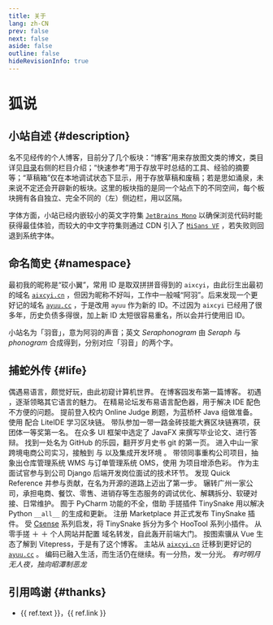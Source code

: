 ```yaml
---
title: 关于
lang: zh-CN
prev: false
next: false
aside: false
outline: false
hideRevisionInfo: true
---
```


# 狐说 <Icon class="logo" height="40" icon="fluent-emoji:fox" />

## 小站自述 {#description}

<p class="paragraph">
    名不见经传的个人博客，目前分了几个板块：“博客”用来存放图文类的博文，类目详见<a href="/posts">目录</a>右侧的栏目介绍；“快速参考”用于存放平时总结的工具、经验的摘要等；“草稿箱”仅在本地调试状态下显示，用于存放草稿和废稿；若是思如涌泉，未来说不定还会开辟新的板块。这里的板块指的是同一个站点下的不同空间，每个板块拥有各自独立、完全不同的（左）侧边栏，用以区隔。
</p>
<p class="paragraph">
    字体方面，小站已经内嵌较小的英文字符集
    <a href="https://www.jetbrains.com/lp/mono/" target="_blank"><code>JetBrains Mono</code></a>
    以确保浏览代码时能获得最佳体验，而较大的中文字符集则通过 CDN 引入了
    <a href="https://hyperos.mi.com/font/zh/" target="_blank"><code>MiSans VF</code></a>
    ，若失败则回退到系统字体。
</p>

## 命名简史 {#namespace}

<p class="paragraph">
    最初我的昵称是“砹小翼”，常用 ID 是取双拼拼音得到的 <code>aixcyi</code>，由此衍生出最初的域名
    <a href="https://aixcyi.cn/" target="_blank"><code>aixcyi.cn</code></a>
    ，但因为昵称不好叫，工作中一般喊“阿羽”。后来发现一个更好记的域名
    <a href="https://ayuu.cc/" target="_blank"><code>ayuu.cc</code></a>
    ，于是改用 <code>ayuu</code> 作为新的 ID。不过因为 <code>aixcyi</code>
    已经用了很多年，历史负债多得很，加上新 ID 太短很容易重名，所以会并行使用旧 ID。
</p>
<p class="paragraph">
    小站名为「羽音」，意为阿羽的声音；英文 <i>Seraphonogram</i> 由 <i>Seraph</i> 与 <i>phonogram</i>
    合成得到，分别对应「羽音」的两个字。
</p>

## 捕蛇外传 {#life}

<el-timeline>
    <el-timeline-item color="#A349A4" timestamp="2012 年，暑假">
        偶遇易语言，颇觉好玩，由此初窥计算机世界。
    </el-timeline-item>
    <el-timeline-item color="#A349A4" timestamp="2016 年 8 月">
        在博客园发布第一篇博客。
    </el-timeline-item>
    <el-timeline-item color="#A349A4" timestamp="2018 年 10 月">
        初遇
        <Icon class="logo" height="24" icon="logos:python"/>
        ，逐渐领略其它语言的魅力。
    </el-timeline-item>
    <el-timeline-item color="#A349A4" timestamp="2018 年 11 月">
        在精易论坛发布易语言配色器，用于解决 IDE 配色不方便的问题。
    </el-timeline-item>
    <el-timeline-item color="#A349A4" timestamp="2019 年 2 月">
        提前登入校内 Online Judge 刷题，为蓝桥杯 Java 组做准备。
    </el-timeline-item>
    <el-timeline-item color="#A349A4" timestamp="2019 年，暑假">
        使用
        <Icon class="logo" height="24" icon="logos:go"/>
        配合 LiteIDE 学习区块链。
    </el-timeline-item>
    <el-timeline-item color="#A349A4" timestamp="2019 年 10 月">
        带队参加一带一路金砖技能大赛区块链赛项，获团体一等奖第一名。
    </el-timeline-item>
    <el-timeline-item color="#A349A4" timestamp="2020 年 11 月">
        在众多 UI 框架中选定了 JavaFX 来撰写毕业论文、进行答辩。
    </el-timeline-item>
    <el-timeline-item timestamp="2020 年 12 月">
        找到一处名为 GitHub 的乐园，翻开岁月史书 git 的第一页。
    </el-timeline-item>
    <el-timeline-item color="#00A2E8" timestamp="2021 年 3 月">
        进入中山一家跨境电商公司实习，接触到
        <Icon class="logo" height="24" icon="logos:django-icon"/>
        与
        <Icon class="logo" height="24" icon="logos:postgresql"/>
        以及集成开发环境
        <Icon class="logo" height="24" icon="logos:pycharm"/>
        。
    </el-timeline-item>
    <el-timeline-item color="#00A2E8" timestamp="2021 年 6 月">
        带领同事重构公司项目，抽象出仓库管理系统 WMS 与订单管理系统 OMS，使用
        <Icon class="logo" height="24" icon="logos:bootstrap"/>
        为项目增添色彩。
    </el-timeline-item>
    <el-timeline-item color="#00A2E8" timestamp="2021 下半年">
        作为主面试官参与到公司 Django 后端开发岗位面试的技术环节。
    </el-timeline-item>
    <el-timeline-item timestamp="2022 年 2 月">
        发现 Quick Reference 并参与贡献，在名为开源的道路上迈出了第一步。
    </el-timeline-item>
    <el-timeline-item color="#00A2E8" timestamp="2022 年 3 月">
        辗转广州一家公司，承担电商、餐饮、零售、进销存等生态服务的调试优化、解耦拆分、软硬对接、日常维护。
    </el-timeline-item>
    <el-timeline-item color="#FF7F27" timestamp="2023 年 7 月">
        囿于 PyCharm 功能的不全，借助
        <Icon class="logo" height="24" icon="logos:kotlin-icon"/>
        手搓插件 TinySnake 用以解决 Python <code>__all__</code> 的生成和更新。
    </el-timeline-item>
    <el-timeline-item color="#FF7F27" timestamp="2024 年 4 月">
        注册
        <Icon class="logo" height="24" icon="logos:jetbrains"/>
        Marketplace 并正式发布 TinySnake 插件。
    </el-timeline-item>
    <el-timeline-item color="#FF7F27" timestamp="2024 年 7 月">
        受 <a href="https://plugins.jetbrains.com/vendor/fab53479-05ec-4e6d-a40e-05df95be4921">Csense</a> 系列启发，将
        TinySnake 拆分为多个 HooTool 系列小插件。
    </el-timeline-item>
    <el-timeline-item color="#FF7F27" timestamp="2024 年 11 月">
        从零手搓
        <Icon class="logo" height="24" icon="logos:vue"/>
        ＋
        <Icon class="logo" height="24" icon="logos:vitejs"/>
        ＋
        <Icon class="logo" height="24" icon="logos:element"/>
        个人网站并配置
        <Icon class="logo" height="24" icon="logos:nginx"/>
        域名转发，自此轰开前端大门。
    </el-timeline-item>
    <el-timeline-item color="#FF7F27" timestamp="2024 年 12 月">
        按图索骥从 Vue 生态了解到 Vitepress，于是有了这个博客。
    </el-timeline-item>
    <el-timeline-item color="#FF7F27" timestamp="2025 年 2 月">
        主站从
        <a href="https://aixcyi.cn/" target="_blank"><code>aixcyi.cn</code></a>
        迁移到更好记的
        <a href="https://ayuu.cc/" target="_blank"><code>ayuu.cc</code></a>
        。
    </el-timeline-item>
    <el-timeline-item timestamp="现在">
        编码已融入生活，而生活仍在继续。有一分热，发一分光。
    </el-timeline-item>
    <el-timeline-item :icon="Bottom" size="large">
        <i>有时明月无人夜，独向昭潭制恶龙</i>
    </el-timeline-item>
</el-timeline>


## 引用鸣谢 {#thanks}

<ul>
    <li v-for="ref in refs">
        {{ ref.text }}，<a :href="ref.link" target="_blank">{{ ref.link }}</a>
    </li>
</ul>


<script setup lang="ts">
import { Bottom } from "@element-plus/icons-vue";
import { Icon } from "@iconify/vue";

const refs = [
    { text: "錯誤", link: "https://www.pixiv.net/users/1297556" },
    { text: "翌风", link: "https://www.pixiv.net/users/23694308" },
    { text: "アナ", link: "https://www.pixiv.net/users/24036634" },
    { text: "Mi Sans", link: "https://hyperos.mi.com/font/zh/" },
    // { text: "HarmonyOS Sans", link: "https://developer.huawei.com/consumer/cn/doc/design-guides/font-0000001828772001" },
    { text: "JetBrains Mono", link: "https://www.jetbrains.com/lp/mono/" },
    { text: "Iconify Design", link: "https://iconify.design/" },
    { text: "Shields.io", link: "https://shields.io/" },
]
</script>


<style scoped>
.logo {
    display: inline;
    vertical-align: bottom;
}
</style>
